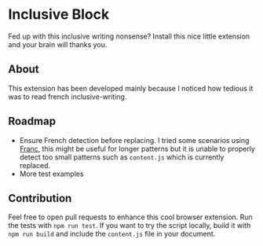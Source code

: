 # Inclusive Block

Fed up with this inclusive writing nonsense?
Install this nice little extension and your brain will thanks you.

## About

This extension has been developed mainly because I noticed how tedious
it was to read french inclusive-writing.

## Roadmap
- Ensure French detection before replacing.
I tried some scenarios using [Franc](https://github.com/wooorm/franc),
this might be useful for longer patterns but it is unable to properly
detect too small patterns such as ```content.js``` which is currently
replaced.
- More test examples

## Contribution

Feel free to open pull requests to enhance this cool browser extension.
Run the tests with ```npm run test```.
If you want to try the script locally, build it with ```npm run build``` and
include the ```content.js``` file in your document.
